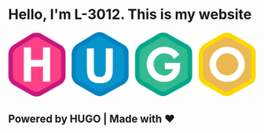 # Hello, I'm L-3012. This is my website


<div align="center"><img  src="https://raw.githubusercontent.com/gohugoio/gohugoioTheme/master/static/images/hugo-logo-wide.svg?sanitize=true" alt="Hugo" width="565"></div>

## Powered by HUGO | Made with ❤